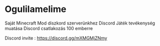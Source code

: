 # Ogulilamelime
Saját Minecraft Mod diszkord szerverünkhez
Discord Játék tevékenység muatása
Discord csatlakozás 100 emberre



Discord invite : https://discord.gg/mXMGMjZNmy

